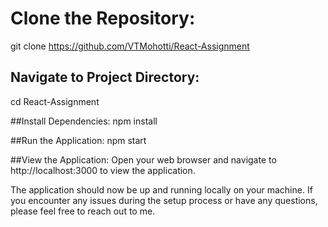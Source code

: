 # Clone the Repository:
git clone https://github.com/VTMohotti/React-Assignment

## Navigate to Project Directory:
cd React-Assignment

##Install Dependencies:
npm install

##Run the Application:
npm start

##View the Application:
Open your web browser and navigate to http://localhost:3000 to view the application.

The application should now be up and running locally on your machine. If you encounter any issues during the setup process or have any questions, please feel free to reach out to me.
